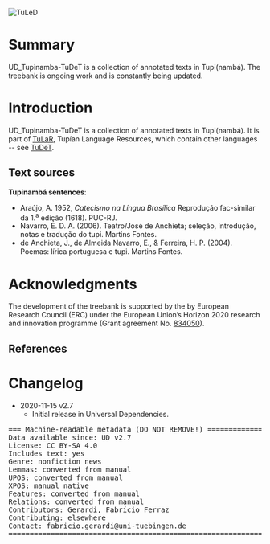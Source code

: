 ![TuLeD](not-to-release/mapNimu2.png)
# Summary

UD_Tupinamba-TuDeT is a collection of annotated texts in Tupi(nambá). The treebank is ongoing work and is constantly being updated. 




# Introduction

UD_Tupinamba-TuDeT is a collection of annotated texts in Tupi(nambá). It is part of [TuLaR](https://tular.clld.org), Tupían Language Resources, which contain other languages -- see [TuDeT](https://tular.clld.org/contributions/tudet).



## Text sources

**Tupinambá sentences**:<br/>
* Araújo, A. 1952, *Catecismo na Língua Brasílica* Reprodução fac-similar da 1.<sup>a</sup> edição (1618). PUC-RJ.
* Navarro, E. D. A. (2006). Teatro/José de Anchieta; seleção, introdução, notas e tradução do tupi. Martins Fontes.
* de Anchieta, J., de Almeida Navarro, E., & Ferreira, H. P. (2004). Poemas: lírica portuguesa e tupi. Martins Fontes.


# Acknowledgments

The development of the treebank is supported by the by European Research Council (ERC) under the European Union’s Horizon 2020 research and innovation programme (Grant agreement No. [834050](https://uni-tuebingen.de/fakultaeten/philosophische-fakultaet/fachbereiche/neuphilologie/seminar-fuer-sprachwissenschaft/arbeitsbereiche/allg-sprachwissenschaft/projekte/crosslingference/)).

## References




# Changelog

* 2020-11-15 v2.7
  * Initial release in Universal Dependencies.


<pre>
=== Machine-readable metadata (DO NOT REMOVE!) ================================
Data available since: UD v2.7
License: CC BY-SA 4.0
Includes text: yes
Genre: nonfiction news
Lemmas: converted from manual
UPOS: converted from manual
XPOS: manual native
Features: converted from manual
Relations: converted from manual
Contributors: Gerardi, Fabrício Ferraz
Contributing: elsewhere
Contact: fabricio.gerardi@uni-tuebingen.de
===============================================================================
</pre>
